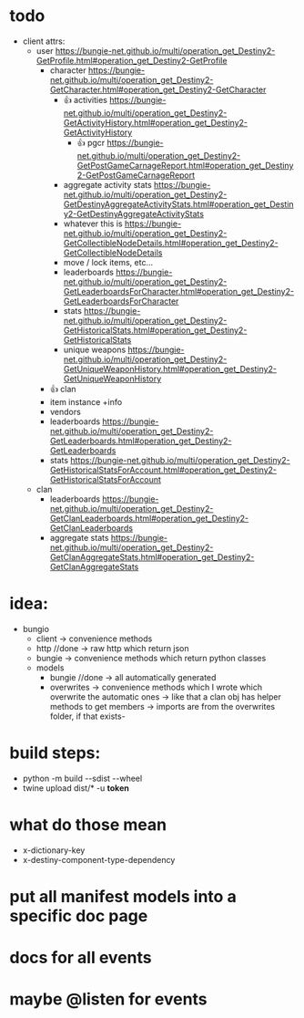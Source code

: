 # todo

- client attrs:
  - user https://bungie-net.github.io/multi/operation_get_Destiny2-GetProfile.html#operation_get_Destiny2-GetProfile
    - character https://bungie-net.github.io/multi/operation_get_Destiny2-GetCharacter.html#operation_get_Destiny2-GetCharacter
        - 👍 activities https://bungie-net.github.io/multi/operation_get_Destiny2-GetActivityHistory.html#operation_get_Destiny2-GetActivityHistory
          - 👍 pgcr https://bungie-net.github.io/multi/operation_get_Destiny2-GetPostGameCarnageReport.html#operation_get_Destiny2-GetPostGameCarnageReport
        - aggregate activity stats https://bungie-net.github.io/multi/operation_get_Destiny2-GetDestinyAggregateActivityStats.html#operation_get_Destiny2-GetDestinyAggregateActivityStats
        - whatever this is https://bungie-net.github.io/multi/operation_get_Destiny2-GetCollectibleNodeDetails.html#operation_get_Destiny2-GetCollectibleNodeDetails
        - move / lock items, etc...
        - leaderboards https://bungie-net.github.io/multi/operation_get_Destiny2-GetLeaderboardsForCharacter.html#operation_get_Destiny2-GetLeaderboardsForCharacter
        - stats https://bungie-net.github.io/multi/operation_get_Destiny2-GetHistoricalStats.html#operation_get_Destiny2-GetHistoricalStats
        - unique weapons https://bungie-net.github.io/multi/operation_get_Destiny2-GetUniqueWeaponHistory.html#operation_get_Destiny2-GetUniqueWeaponHistory
    - 👍 clan
    - item instance +info
    - vendors
    - leaderboards https://bungie-net.github.io/multi/operation_get_Destiny2-GetLeaderboards.html#operation_get_Destiny2-GetLeaderboards
    - stats https://bungie-net.github.io/multi/operation_get_Destiny2-GetHistoricalStatsForAccount.html#operation_get_Destiny2-GetHistoricalStatsForAccount
  - clan
    - leaderboards https://bungie-net.github.io/multi/operation_get_Destiny2-GetClanLeaderboards.html#operation_get_Destiny2-GetClanLeaderboards
    - aggregate stats https://bungie-net.github.io/multi/operation_get_Destiny2-GetClanAggregateStats.html#operation_get_Destiny2-GetClanAggregateStats


# idea:
- bungio
  - client
    -> convenience methods
  - http  //done
    -> raw http which return json
  - bungie
    -> convenience methods which return python classes
  - models
    - bungie  //done
      -> all automatically generated
    - overwrites
      -> convenience methods which I wrote which overwrite the automatic ones
      -> like that a clan obj has helper methods to get members
      -> imports are from the overwrites folder, if that exists-





# build steps:
- python -m build --sdist --wheel
- twine upload dist/* -u __token__




# what do those mean
- x-dictionary-key
- x-destiny-component-type-dependency


# put all manifest models into a specific doc page
# docs for all events
# maybe @listen for events
